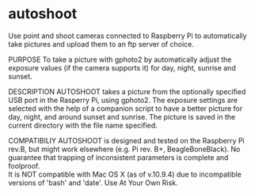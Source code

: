 # autoshoot
Use point and shoot cameras connected to Raspberry Pi to automatically take pictures and upload them to an ftp server of choice.

PURPOSE
To take a picture with gphoto2 by automatically adjust the exposure 
values (if the camera supports it) for day, night, sunrise and sunset.

DESCRIPTION
AUTOSHOOT takes a picture from the optionally specified USB port
in the Rasperry Pi, using gphoto2. The exposure settings are selected with the 
help of a companion script to have a better picture for day, night, and around
sunset and sunrise. The picture is saved in the current directory with the 
file name specified.

COMPATIBILIY
AUTOSHOOT is designed and tested on the Raspberry Pi rev.B,
but might work elsewhere (e.g. Pi rev. B+, BeagleBoneBlack). 
No guarantee that trapping of inconsistent parameters is complete and 
foolproof.  
It is NOT compatible with Mac OS X (as of v.10.9.4) due to incompatible 
versions of 'bash' and 'date'.
Use At Your Own Risk.
